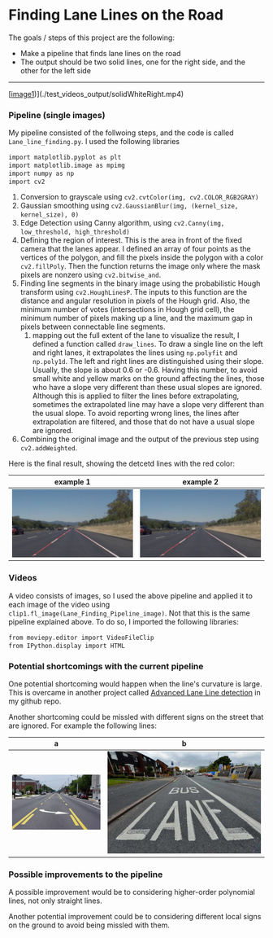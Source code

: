 # **Finding Lane Lines on the Road** 

The goals / steps of this project are the following:
* Make a pipeline that finds lane lines on the road
* The output should be two solid lines, one for the right side, and the other for the left side


[//]: # (Image References)

[image1]: ./test_images_output/output.png "detected lanes1"
[image11]: ./test_images_output/output2.png "detected lanes2"
[image2]: ./examples/shortcoming.jpg "shortcoming"
[image3]: ./examples/shortcoming2.jpg "shortcoming"

---

[[image1])](./test_videos_output/solidWhiteRight.mp4)

### Pipeline (single images)

My pipeline consisted of the follwoing steps, and the code is called `Lane_line_finding.py`.
I used the following libraries
```
import matplotlib.pyplot as plt
import matplotlib.image as mpimg
import numpy as np
import cv2
```
1. Conversion to grayscale using `cv2.cvtColor(img, cv2.COLOR_RGB2GRAY)`
1. Gaussian smoothing using `cv2.GaussianBlur(img, (kernel_size, kernel_size), 0)`
1. Edge Detection using Canny algorithm, using `cv2.Canny(img, low_threshold, high_threshold)`
1. Defining the region of interest. This is the area in front of the fixed camera that the lanes appear. I defined an array of four points as the vertices of the polygon, and fill the pixels inside the polygon with a color `cv2.fillPoly`. Then the function returns the image only where the mask pixels are nonzero using `cv2.bitwise_and`.
1. Finding line segments in the binary image using the probabilistic Hough transform using `cv2.HoughLinesP`. The inputs to this function are the distance and angular resolution in pixels of the Hough grid. Also, the minimum number of votes (intersections in Hough grid cell), the minimum number of pixels making up a line, and the maximum gap in pixels between connectable line segments. 
      1. mapping out the full extent of the lane to visualize the result, I defined a function called `draw_lines`. To draw a single line on the left and right lanes, it extrapolates the lines using `np.polyfit` and `np.poly1d`. The left and right lines are distinguished using their slope. Usually, the slope is about 0.6 or -0.6. Having this number, to avoid small white and yellow marks on the ground affecting the lines, those who have a slope very different than these usual slopes are ignored. Although this is applied to filter the lines before extrapolating, sometimes the extrapolated line may have a slope very different than the usual slope. To avoid reporting wrong lines, the lines after extrapolation are filtered, and those that do not have a usual slope are ignored.  
1. Combining the original image and the output of the previous step using `cv2.addWeighted`.


Here is the final result, showing the detcetd lines with the red color:

example 1             |  example 2
:-------------------------:|:-------------------------:
![alt text][image1]  |  ![alt text][image11] 

### Videos
A video consists of images, so I used the above pipeline and applied it to each image of the video using `clip1.fl_image(Lane_Finding_Pipeline_image)`. Not that this is the same pipeline explained above. To do so, I imported the following libraries:
```
from moviepy.editor import VideoFileClip
from IPython.display import HTML
```

### Potential shortcomings with the current pipeline

One potential shortcoming would happen when the line's curvature is large. This is overcame in another project called [Advanced Lane Line detection](https://github.com/mbshbn/CarND-Advanced-Lane-Lines) in my github repo.

Another shortcoming could be missled with different signs on the street that are ignored. For example the following lines:

a             |  b
:-------------------------:|:-------------------------:
![alt text][image2]  |  ![alt text][image3] 



### Possible improvements to the pipeline

A possible improvement would be to considering higher-order polynomial lines, not only straight lines.

Another potential improvement could be to considering different local signs on the ground to avoid being missled with them.
